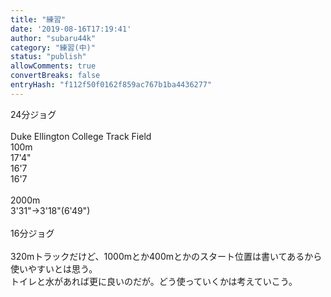 ```yaml
---
title: "練習"
date: '2019-08-16T17:19:41'
author: "subaru44k"
category: "練習(中)"
status: "publish"
allowComments: true
convertBreaks: false
entryHash: "f112f50f0162f859ac767b1ba4436277"
---
```

24分ジョグ<br>
<br>
Duke Ellington College Track Field<br>
100m<br>
17'4"<br>
16'7<br>
16'7<br>
<br>
2000m<br>
3'31"→3'18"(6'49")<br>
<br>
16分ジョグ<br>
<br>
320mトラックだけど、1000mとか400mとかのスタート位置は書いてあるから使いやすいとは思う。<br>
トイレと水があれば更に良いのだが。どう使っていくかは考えていこう。
